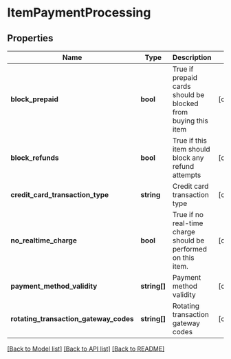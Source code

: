 # ItemPaymentProcessing

## Properties
Name | Type | Description | Notes
------------ | ------------- | ------------- | -------------
**block_prepaid** | **bool** | True if prepaid cards should be blocked from buying this item | [optional] 
**block_refunds** | **bool** | True if this item should block any refund attempts | [optional] 
**credit_card_transaction_type** | **string** | Credit card transaction type | [optional] 
**no_realtime_charge** | **bool** | True if no real-time charge should be performed on this item. | [optional] 
**payment_method_validity** | **string[]** | Payment method validity | [optional] 
**rotating_transaction_gateway_codes** | **string[]** | Rotating transaction gateway codes | [optional] 

[[Back to Model list]](../README.md#documentation-for-models) [[Back to API list]](../README.md#documentation-for-api-endpoints) [[Back to README]](../README.md)


